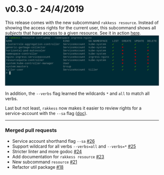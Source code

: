 v0.3.0 - 24/4/2019
==

This release comes with the new subcommand `rakkess resource`.
Instead of showing the access rights for the current user, this subcommand shows all _subjects_ that have access to a given resource.
See it in action [here](https://github.com/corneliusweig/rakkess/tree/v0.3.0#show-subjects-with-access-to-a-given-resource).
![rakess resource](https://github.com/corneliusweig/rakkess/blob/v0.3.0/doc/demo-resource-smaller.png)

In addition, the `--verbs` flag learned the wildcards `*` and `all` to match all verbs.

Last but not least, `rakkess` now makes it easier to review rights for a service-account with the `--sa` flag ([doc](https://github.com/corneliusweig/rakkess/blob/v0.3.0/doc/USAGE.md#options)).

---

### Merged pull requests
* Service account shorthand flag `--sa` [#26](https://github.com/corneliusweig/rakkess/pull/26)
* Support wildcard for all verbs `--verbs=all` and `--verbs=*` [#25](https://github.com/corneliusweig/rakkess/pull/25)
* Stricter linter and more godoc [#24](https://github.com/corneliusweig/rakkess/pull/24)
* Add documentation for `rakkess resource` [#23](https://github.com/corneliusweig/rakkess/pull/23)
* New subcommand `resource` [#21](https://github.com/corneliusweig/rakkess/pull/21)
* Refactor util package [#18](https://github.com/corneliusweig/rakkess/pull/18)

